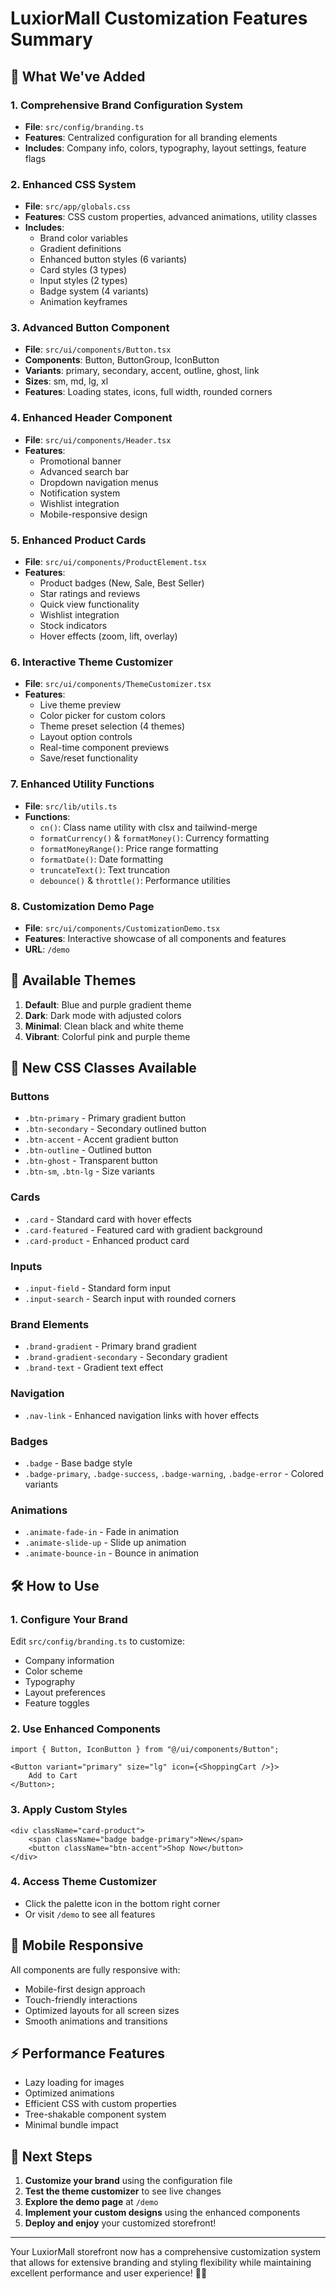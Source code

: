 # LuxiorMall Customization Features Summary

## 🎉 What We've Added

### 1. **Comprehensive Brand Configuration System**

- **File**: `src/config/branding.ts`
- **Features**: Centralized configuration for all branding elements
- **Includes**: Company info, colors, typography, layout settings, feature flags

### 2. **Enhanced CSS System**

- **File**: `src/app/globals.css`
- **Features**: CSS custom properties, advanced animations, utility classes
- **Includes**:
  - Brand color variables
  - Gradient definitions
  - Enhanced button styles (6 variants)
  - Card styles (3 types)
  - Input styles (2 types)
  - Badge system (4 variants)
  - Animation keyframes

### 3. **Advanced Button Component**

- **File**: `src/ui/components/Button.tsx`
- **Components**: Button, ButtonGroup, IconButton
- **Variants**: primary, secondary, accent, outline, ghost, link
- **Sizes**: sm, md, lg, xl
- **Features**: Loading states, icons, full width, rounded corners

### 4. **Enhanced Header Component**

- **File**: `src/ui/components/Header.tsx`
- **Features**:
  - Promotional banner
  - Advanced search bar
  - Dropdown navigation menus
  - Notification system
  - Wishlist integration
  - Mobile-responsive design

### 5. **Enhanced Product Cards**

- **File**: `src/ui/components/ProductElement.tsx`
- **Features**:
  - Product badges (New, Sale, Best Seller)
  - Star ratings and reviews
  - Quick view functionality
  - Wishlist integration
  - Stock indicators
  - Hover effects (zoom, lift, overlay)

### 6. **Interactive Theme Customizer**

- **File**: `src/ui/components/ThemeCustomizer.tsx`
- **Features**:
  - Live theme preview
  - Color picker for custom colors
  - Theme preset selection (4 themes)
  - Layout option controls
  - Real-time component previews
  - Save/reset functionality

### 7. **Enhanced Utility Functions**

- **File**: `src/lib/utils.ts`
- **Functions**:
  - `cn()`: Class name utility with clsx and tailwind-merge
  - `formatCurrency()` & `formatMoney()`: Currency formatting
  - `formatMoneyRange()`: Price range formatting
  - `formatDate()`: Date formatting
  - `truncateText()`: Text truncation
  - `debounce()` & `throttle()`: Performance utilities

### 8. **Customization Demo Page**

- **File**: `src/ui/components/CustomizationDemo.tsx`
- **Features**: Interactive showcase of all components and features
- **URL**: `/demo`

## 🎨 Available Themes

1. **Default**: Blue and purple gradient theme
2. **Dark**: Dark mode with adjusted colors
3. **Minimal**: Clean black and white theme
4. **Vibrant**: Colorful pink and purple theme

## 🚀 New CSS Classes Available

### Buttons

- `.btn-primary` - Primary gradient button
- `.btn-secondary` - Secondary outlined button
- `.btn-accent` - Accent gradient button
- `.btn-outline` - Outlined button
- `.btn-ghost` - Transparent button
- `.btn-sm`, `.btn-lg` - Size variants

### Cards

- `.card` - Standard card with hover effects
- `.card-featured` - Featured card with gradient background
- `.card-product` - Enhanced product card

### Inputs

- `.input-field` - Standard form input
- `.input-search` - Search input with rounded corners

### Brand Elements

- `.brand-gradient` - Primary brand gradient
- `.brand-gradient-secondary` - Secondary gradient
- `.brand-text` - Gradient text effect

### Navigation

- `.nav-link` - Enhanced navigation links with hover effects

### Badges

- `.badge` - Base badge style
- `.badge-primary`, `.badge-success`, `.badge-warning`, `.badge-error` - Colored variants

### Animations

- `.animate-fade-in` - Fade in animation
- `.animate-slide-up` - Slide up animation
- `.animate-bounce-in` - Bounce in animation

## 🛠️ How to Use

### 1. **Configure Your Brand**

Edit `src/config/branding.ts` to customize:

- Company information
- Color scheme
- Typography
- Layout preferences
- Feature toggles

### 2. **Use Enhanced Components**

```tsx
import { Button, IconButton } from "@/ui/components/Button";

<Button variant="primary" size="lg" icon={<ShoppingCart />}>
	Add to Cart
</Button>;
```

### 3. **Apply Custom Styles**

```tsx
<div className="card-product">
	<span className="badge badge-primary">New</span>
	<button className="btn-accent">Shop Now</button>
</div>
```

### 4. **Access Theme Customizer**

- Click the palette icon in the bottom right corner
- Or visit `/demo` to see all features

## 📱 Mobile Responsive

All components are fully responsive with:

- Mobile-first design approach
- Touch-friendly interactions
- Optimized layouts for all screen sizes
- Smooth animations and transitions

## ⚡ Performance Features

- Lazy loading for images
- Optimized animations
- Efficient CSS with custom properties
- Tree-shakable component system
- Minimal bundle impact

## 🎯 Next Steps

1. **Customize your brand** using the configuration file
2. **Test the theme customizer** to see live changes
3. **Explore the demo page** at `/demo`
4. **Implement your custom designs** using the enhanced components
5. **Deploy and enjoy** your customized storefront!

---

Your LuxiorMall storefront now has a comprehensive customization system that allows for extensive branding and styling flexibility while maintaining excellent performance and user experience! 🚀✨
